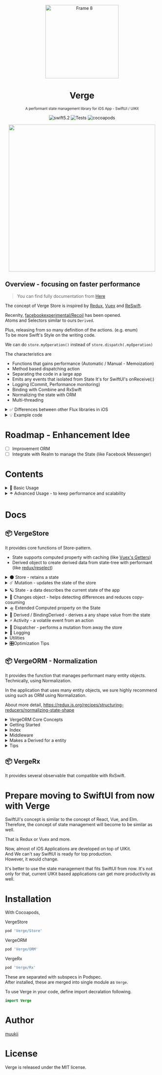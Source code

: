 <p align="center">
<img width="240" alt="Frame 8" src="https://user-images.githubusercontent.com/1888355/82828305-b6d2e880-9eeb-11ea-9c3b-7659da42b499.png">
</p>

<h1 align="center">Verge</h1>
<p align="center">
<sub>A performant state management library for iOS App - SwiftUI / UIKit</sub>
</p>

<p align="center">
<img alt="swift5.2" src="https://img.shields.io/badge/swift-5.2-ED523F.svg?style=flat"/>
<img alt="Tests" src="https://github.com/muukii/Verge/workflows/Tests/badge.svg"/>
<img alt="cocoapods" src="https://img.shields.io/cocoapods/v/Verge" />
</p>

<p align="center">
<img width="480px" src="https://user-images.githubusercontent.com/1888355/81477721-268e7580-9254-11ea-94fa-1c2135cdc16f.png"/>
</p>

## Overview - focusing on faster performance

> You can find fully documentation from [Here](#modules-overview)

The concept of Verge Store is inspired by [Redux](https://redux.js.org/), [Vuex](https://vuex.vuejs.org/) and [ReSwift](https://github.com/ReSwift/ReSwift).

Recenlty, [facebookexperimental/Recoil](https://github.com/facebookexperimental/Recoil) has been opened.  
Atoms and Selectors similar to ours `Derived`.

Plus, releasing from so many definition of the actions. (e.g. enum)<br>
To be more Swift's Style on the writing code.

We can do `store.myOperation()` instead of `store.dispatch(.myOperation)`

The characteristics are

* Functions that gains performance (Automatic / Manual - Memoization)
* Method based dispatching action
* Separating the code in a large app
* Emits any events that isolated from State It's for SwiftUI's onReceive\(:\)
* Logging \(Commit, Performance monitoring\)
* Binding with Combine and RxSwift
* Normalizing the state with ORM
* Multi-threading

<details><summary>✅ Differences between other Flux libraries in iOS</summary>
<p>

Firstly, Verge provides the functions to keep excellent performance in using Store-Pattern.

Verge focuses on using in the real-world.

For example, the application must have many features depends on its business.<br>
Such as the application might be getting complicated.

To solve this issue, we can choose Store-Pattern such as flux.

At a glance, Flux architecture is amazing.<br>
However, we have to follow the disadvantages behind it.

They are coming from the application runs with Data-Driven (Mostly).<br>
Data-Driven will cause some expensive calculations in the application that depends on the complexity of the application.<br>
Sometimes, we may face some performance issues we can't overlook it.

Redux and Vuex are already following that.

- Redux
  - reselect
  - ORM
- Vuex
  - Getters
  - ORM

Verge is trying to do that in iOS application with Swift.

Specifically:
- Derived (Similar to [facebookexperimental/Recoil](https://github.com/facebookexperimental/Recoil)'s Atom and Selector)
- ORM

</p>
</details>

<details><summary>💡 Example code</summary>
<p>

```swift
struct State: StateType {
  var name: String = ""
  var age: Int = 0
}

enum Activity {
  case somethingHappen
}

// 🌟with UIKit
class ViewController: UIViewController {
  
  ...  
  
  let store = Store<State, Activity>(initialState: .init(), logger: nil)
  
  ...
            
  func update(changes: Changes<State>) {
    
    changes.ifChanged(\.name) { (name) in
      nameLabel.text = name
    }
    
    changes.ifChanged(\.age) { (age) in
      ageLabel.text = age.description
    }
    
  }
}


// 🌟with SwiftUI
struct MyView: View {
  
  @EnvironmentObject var store: Store<State, Activity>
  
  var body: some View {
    Group {
      Text(store.state.name)
      Text(store.state.age)
    }
  }
}
```

</p>
</details>

# Roadmap - Enhancement Idee

- [ ] Improvement ORM
- [ ] Integrate with Realm to manage the State (like Facebook Messenger)

# Contents

<details><summary>🍐 Basic Usage</summary>


## 🍐 Basic Usage

To start to use Verge in our app, we use these domains:

* **State**
  * A type of state-tree that describes the data our feature needs.
* **Activity**
  * A type that describes an activity that happens during performs the action.
  * This instance won't be stored in anywhere. It would help us to perform something by event-driven.
  * Consider to use this depends on that if can be represented as a state.
  * For example, to present alert or notifcitaions by the action.
* **Action**
  * Just a method that a store or dispatcher defines.
* **Store**
  * A storage object to manage a state and emit activities by the action.
  * Store can dispatch actions to itself.
* **Dispatcher (Optional)**
  * A type to dispatch an action to specific store.
  * For a large application, to separate the logics each domain.
  
**Setup a Store**
  
Define a state
  
```swift
struct MyState {
  var count = 0
}
```

Define an activity

```swift
enum MyActivity {
  case countWasIncremented
}
```

Define a store that uses defined state and activity

```swift
class MyStore: Store<MyState, MyActivity> {

  init(dependency: Dependency) {
    super.init(initialState: .init(), logger: nil)
  }
  
}
```

We can create an instance from `Store` but we can put some dependencies (e.g. API client) with creating a sub-class of `Store`.

(If you don't need Activity, you can set `Never` there.)

And then, add an action in the store

```swift
class MyStore: Store<MyState, MyActivity> {

  init(dependency: Dependency) {
    super.init(initialState: .init(), logger: nil)
  }
  
  func incrementCount() {
    commit { 
      $0.count += 1
    }
  }
}
```

Yes, this point is most different with Redux. it's close to Vuex.<br>
Store knows what the application's needs.

For example, call that action.

```swift
let store = MyStore(...)
store.incrementCount()
```

There are some advantages:

- **Better Performance**
  - Swift can perform this action with Swift's method dispatching instead switch-case computing. 
- **Returns anything we need**
  - the action can return anything from that action (e.g. state or result)
  - If that action dispatch async operation, it can return `Future` object. (such as Vuex action)
  
Perform a commit asynchronously

```swift
func incrementCount() {
  DispatchQueue.main.async {
    commit { 
      $0.count += 1
    } 
  }
}
```

Send an activity from the action

```swift
func incrementCount() {
  commit { 
    $0.count += 1
  }
  send(.countWasIncremented)
}
```

**Use the store in SwiftUI**

(Currently, Verge's development is focusing on UIKit.)

```swift
struct MyView: View {
  
  @EnvironmentObject var store: MyStore
  
  var body: some View {
    Group {
      Text(store.state.name)
      Text(store.state.age)
    }
    .onReceive(session.store.activityPublisher) { (activity) in
      ...
    }
  }
}
```

**Use the store in UIKit**

In UIKit, UIKit doesn't work with differentiating.<br>
To keep better performance, we need to set a value if it's changed.

Verge publishes an object that contains previous state and latest state, Changes object would be so helpful to check if a value changed.

```swift
class ViewController: UIViewController {
    
  let store: MyStore
  
  var cancellable: VergeAnyCancellable?
  
  init(store: MyStore) {
    ...
    
    self.cancellable = store.sinkChanges { [weak self] changes in
      self?.update(changes: changes)
    }
    
  }
            
  private func update(changes: Changes<MyStore.State>) {
    
    changes.ifChanged(\.name) { (name) in
      nameLabel.text = name
    }
    
    changes.ifChanged(\.age) { (age) in
      ageLabel.text = age.description
    }
    
  }
}
```
</details>

<details><summary>☂️ Advanced Usage - to keep performance and scalability</summary>

## ☂️ Advanced Usage - to keep performance and scalability


**Adding a cachable computed property in a State**

We can add a computed property in a state to get a derived value with stored property,<br>
and that computed property works fine as well other stored property.

```swift
struct MyState {
  var items: [Item] = [] {
  
  var itemsCount: Int {
    items.count
  }
}
```

However, this patterns might cause an expensive cost of operation depends on how they computes. <br>
To solve it, Verge arrows us to define the computed property with another approach.

```swift
struct MyState: ExtendedStateType {

  var name: String = ...
  var items: [Int] = []
  
  struct Extended: ExtendedType {
    let filteredArray = Field.Computed<[Int]> {
      $0.items.filter { $0 > 300 }
    }
    .ifChanged(selector: \.largeArray)
  }
}
```

```swift
let store: MyStore

store.changes.computed.filteredArray
```

This defined computed array calculates only if changed specified value.<br>
That condition to re-calculate is defined with `.ifChanged` method in the example code.

And finally, it caches the result by first-time access and it returns cached value until if the source value changed.


**Making a slice of the state (Selector)**

We can create a slice object that derives a data from the state.

```swift
let derived: Derived<Int> = store.derived(.map(\.count))

// take a value
derived.value

// subscribe a value changes
derived.sinkChanges { (changes: Changes<Int>) in 
}
```

[Details here](https://muukii-app.gitbook.io/verge/docs-vergestore/derived-bindingderived)

**Creating a Dispatcher**

Store arrows us to define an action in itself, that might cause gain complexity in supporting a large application.<br>
To solve this, Verge offers us to create an object that dispatches an action to the store.<br>
We can separate the code of actions to keep maintainability.<br>
that also help us to manage a different type of dependencies.<br>

For example, the case of those dependencies different between logged-in and logged-out.

```swift
class MyDispatcher: MyStore.Dispatcher {
  func moreOperation() {
    commit {
      ...
    }
  }
}

let store: MyStore
let dispatcher = MyDispatcher(target: store)
```

Additionally, We can create a dispatcher that focuses the specified sub-tree of the state.<br>
You can check the detail of this from [our documentation](https://muukii-app.gitbook.io/verge/docs-vergestore/dispatcher).

</details>

# Docs

## 📦 VergeStore

It provides core functions of Store-pattern.

- State supports computed property with caching (like [Vuex's Getters](https://vuex.vuejs.org/guide/getters.html))
- Derived object to create derived data from state-tree with performant (like [redux/reselect](https://github.com/reduxjs/reselect))

<details><summary>🌑 Store - retains a state</summary>
<p>

**Store** 
-   a reference type object    
-   manages the state object that contains the application state    
-   commits **Mutation** to update the state

## Define a Store

```swift
struct State: StateType {
  var count: Int = 0
}

enum Activity {
  case happen
}

final class MyStore: Store<State, Activity> {
  
  init() {
    super.init(
      initialState: .init(),
      logger: DefaultStoreLogger.shared
    )
  }
   
}
```

## Add a Mutation

```swift
final class MyStore: Store<State, Activity> {

  func increment() {
    commit {
      $0.count += 0
    }
  }
  
}
```

## Commit the mutation

```swift
let store = MyStore()
store.increment()
```

</p>
</details>

<details><summary>☄️ Mutation - updates the state of the store</summary>
<p>

## What Mutation is
The only way to actually change state in a Store is by committing a mutation. 
Define a function that returns Mutation object. 
That expresses that function is Mutation

> Mutation does **NOT** allow to run asynchronous operation.

## To define mutations in the Store

```swift
struct MyState {
  var todos: [TODO] = []
}

class MyStore: Store<MyState, Never> {

  func addNewTodo(title: String) {
    commit { (state: inout MyState) in
      state.todos.append(Todo(title: title, hasCompleted: false))
    }
  }
  
}
```

## To run Mutation

```swift
let store = MyStore()
store.addNewTodo(title: "Create SwiftUI App")

print(store.state.todos)
// store.state.todos => [Todo(title: "Create SwiftUI App", hasCompleted: false)]
```

</p>
</details>

<details><summary>🪐 State - a data describes the current state of the app</summary>
<p>

## Using single state tree (Not enforced)

VergeStore uses a **single state-tree. (Recommended)** That means an object contains all of the application's state. With this, we can get to achieve **"single source of truth"**

That state is managed by **Store**. It process updating the state and notify updated events to the subscribers.

> 💡 VergeStore does support multiple state-tree as well. Depending on the case, we can create another Store instance.

## Add a computed property

```swift
struct State: StateType {
  
  var count: Int = 0
  
  var countText: String {
    return count.description
  }
  
}
```

Although in some of cases, the cost of computing might be higher which depends on how it create the value from stored properties.

## StateType protocol helps to modify

VergeStore provides `StateType` protocol as a helper.

It will be used in State struct that Store uses. `StateType` protocol is just providing the extensions to mutate easily in the nested state.

```swift
public protocol StateType {
}

extension StateType {

  public mutating func update<T>(target keyPath: WritableKeyPath<Self, T>, update: (inout T.Wrapped) throws -> Void) rethrows where T : VergeStore._VergeStore_OptionalProtocol

  public mutating func update<T>(target keyPath: WritableKeyPath<Self, T>, update: (inout T) throws -> Void) rethrows

  public mutating func update(update: (inout Self) throws -> Void) rethrows
}
```

> There is `ExtendedStateType` from StateType.
> This provies us to get more stuff that increases performance and productivity.

## Normalization

**If you put the data that has relation-ship or complicated structure into state tree, it would be needed normalization to keep performance. Please check VergeORM module**

[About more Normalization and why we need to do this]([https://redux.js.org/recipes/structuring-reducers/normalizing-state-shape/](https://redux.js.org/recipes/structuring-reducers/normalizing-state-shape/))

</p>
</details>

<details><summary>🌟 Changes object - helps detecting differences and reduces copy-cosuming</summary>
<p>

## Update UI from State

In subscribing the state and binding UI, it's most important to reduce the meaningless time to update UI.

What things are the meaningless? that is the update UI which contains no updates.

Basically, we can do this like followings

```swift
func updateUI(newState: State) {
  if self.label.text != newState.name {
    self.label.text = newState.name
  }
}
```

Although, this approach make the code a little bit complicated by increasing the code to update UI.

## Update UI when only the state changed

Store provides Changes<State> object.
It provides some functions to get the value from state with condition.

```swift
let store: Store<MyState, Never>

let changes: Changes<MyState> = store.changes

changes.ifChanged(\.name) { name in
  // called only name changed
}
```

## Subscribing the state

```swift
class ViewController: UIViewController {

  var subscriptions = Set<UntilDeinitCancellable>()
  
  let store: MyStore<MyState, MyActivity> 

  override func viewDidLoad() { 
  
    super.viewDidLoad()
  
    store.sinkChanges { [weak self] (changes) in
      // it will be called on the thread which committed
      self?.update(changes: changes)
    }
    .store(in: &subscriptions)
  }
  
  private func update(changes: Changes<MyState> {
    changes.ifChanged(\.name) { name in
      // called only name changed
    }
    ...
  }
  
}
```

</p>
</details>

<details><summary>🛸 Extended Computed property on the State</summary>
<p>

## Overview
A declaration to add a computed-property into the state. It helps to add a property that does not need to be stored-property. It's like Swift's computed property like following:

```swift
struct State {
 var items: [Item] = [] {

 var itemsCount: Int {
   items.count
 }
}
```

However, this Swift's computed-property will compute the value every state changed. It might become a serious issue on performance.

Compared with Swift's computed property and this, this does not compute the value every state changes, It does compute depend on specified rules.
That rules mainly come from the concept of Memoization.

Example code:

```swift
struct State: ExtendedStateType {

 var name: String = ...
 var items: [Int] = []

 struct Extended: ExtendedType {

   static let instance = Extended()

   let filteredArray = Field.Computed<[Int]> {
     $0.items.filter { $0 > 300 }
   }
   .dropsInput {
     $0.noChanges(\.items)
   }
 }
}
```

```swift
let store: MyStore<State, Never> = ...

let state = store.state

let result: [Int] = state.computed.filteredArray
```

## Instruction

### Computed Property on State

States may have a property that actually does not need to be stored property. In that case, we can use computed property.

Although, we should take care of the cost of the computing to return value in that. What is that case? Followings explains that.

> Computed concept is inspired from Vuex Getters. [https://vuex.vuejs.org/guide/getters.html](https://vuex.vuejs.org/guide/getters.html)

For example, there is itemsCount.

```swift
struct State {
  var items: [Item] = []
    
  var itemsCount: Int = 0
}
```

In order to become itemsCount dynamic value, it needs to be updated with updating items like this.

```swift
struct State {
  var items: [Item] = [] {
    didSet {
      itemsCount = items.count
    }
  }
    
  var itemsCount: Int = 0
}
```

We got it, but we don't think it's pretty simple. Actually we can do this like this.

```swift
struct State {
  var items: [Item] = [] {
  
  var itemsCount: Int {
    items.count
  }
}
```

With this, it did get to be more simple.

```swift
struct State {
  var items: [Item] = []
  
  var processedItems: [ProcessedItem] {
    items.map { $0.doSomeExpensiveProcessing() }
  }
}
```

As an example, Item can be processed with the something operation that takes expensive cost. We can replace this example with filter function. 

This code looks is very simple and it has got data from source of truth. Every time we can get correct data. However we can look this takes a lot of the computing resources. In this case, it would be better to use didSet and update data.

```swift
struct State {
  var items: [Item] = [] {
    didSet {
      processedItems = items.map { $0.doSomeExpensiveProcessing() }
    }
  }
  
  var processedItems: [ProcessedItem] = []
}
```

However, as we said, this approach is not simple. And this can not handle easily a case that combining from multiple stored property. Next introduces one of the solutions.


## Extended Computed Properties

VergeStore has a way of providing computed property with caching to reduce taking computing resource.

Keywords are:
-   ExtendedStateType    
-   ExtendedType
-   Field.Computed<T>
    
Above State code can be improved like following.

```swift
struct State: ExtendedStateType {

  var name: String = ...
  var items: [Int] = []
  
  struct Extended: ExtendedType {
  
    static let instance = Extended() 
    
    let filteredArray = Field.Computed<[Int]> {
      $0.items.filter { $0 > 300 }
    }
    .dropsInput {
      $0.noChanges(\.items)
    }
  }
}
```

To access that computed property, we can do the followings:

```swift
let store: MyStore<State, Never> = ...

let state = store.state

let result: [Int] = state.computed.filteredArray
```

`store.computed.filteredArray` will be updated only when items updated. Since the results are stored as a cache, we can take value without computing.

Followings are the steps describes when it computes while paying the cost.

```swift
let store: MyStore<State, Never> = ...

// It computes
store.state.computed.filteredArray

// no computes because results cached with first-time access
store.state.computed.filteredArray

// State will change but no affects items
store.commit {
  $0.name = "Muukii"
}

// no computes because results cached with first-time access
store.state.computed.filteredArray

// State will change with it affects items
store.commit {
  $0.items.append(...)
}

// It computes new value
store.state.computed.filteredArray
```

</p>
</details>

<details><summary>🌙 Derived / BindingDerived - derives a any shape value from the state</summary>
<p>

> **Derived** is inspired by [redux/reselect](https://github.com/reduxjs/reselect).

Derived's functions are:
-   Computes the derived data from the state tree
-   Emit the updated data with updating Store
-   Supports subscribe the data
-   Supports Memoization

## Overview

### Create a Derived object from the Store

**Select a tree from the state**

```swift
let derived: Derived<Int> = store.derived(.map(\.count))
```

```swift
// we can write also this.
// However, we recommend do above way as possible
// because it enables cache.
let derived: Derived<Int> = store.derived(.map { $0.count })
```

**Technically, above method callings are produced from below declaration.**
```swift
extension StoreType {
  public func derived<NewState>(_ memoizeMap: MemoizeMap<Changes<State>, NewState>, dropsOutput: ((Changes<NewState>) -> Bool)? = nil, queue: TargetQueue? = nil) -> Derived<NewState>
}
```

`MemoizeMap` manages to transform value from the state and keep performance that way of drops transform operations if the input value no changes.

**Compute a value from the state**

Derived can create any type of value what we need.
MemoizeMap

```swift
let derived = store.derived(.map(derive: { ($0.name, $0.age) }, dropsDerived: ==) { args in
  let (name, age) = args
  ...
  return ...
})
```

> ✅
> This method is quite optimized the performance If you create a Derived object that computes a new shape value that using multiple values from the state.
> Because Derived object uses the specified derived value to create a new shape value, It can detect no need to compute that value if the input derived value not changed.

**Most manually way of creating a Derived object**

We can create fully tuned up Derived object with using custom initialized MemoizedMap.
Most of the cases, we don't need to do this.
Because several overloaded methods enable optimizations automatically that depending on doing things.
Verge shows current optimization status from the Complexity column of Xcode documentation.

<img width="533" alt="CleanShot 2020-05-31 at 00 46 27@2x" src="https://user-images.githubusercontent.com/1888355/83332811-41df2480-a2d8-11ea-8da0-d86c127fc926.png">


## Take a value

Derived is an object (reference type). It provides a latest value from a store.
This supports getting the value ad-hoc or subscribing the value updating.

Derived allows us to take the latest value at the time.

```swift
let value: Int = derived.value
```

## Subscribe the latest value Derived provides

Derived allows us to subscribe to the updated value.

```swift
let cancellable = derived.sinkValue { (changes: Changes<Int>) in 
}
```

> ✅ 
> Please, carefully handle a cancellable object. A concealable object that returns that subscribe method is similar to AnyCancellable of Combine.framework. We need to retain that until we don't need to get the update event.

## Supports other Reactive Frameworks
We might need to use some Reactive framework to integrate other sequence. Derived allows us to make to a sequence from itself. Currently, it supports Combine.framework and RxSwift.framework.

### + Combine

```swift
derived
  .valuePublisher()
  .sink { (changes: Changes<Int>) in
  
  }
```

### + RxSwift

> 💡You need to install VergeRx module to use this.

```swift
derived.rx
  .changesObservable()
  .subscribe(onNext: { (changes: Changes<Int>) in
  
  })
```

## Memoization to keep good performance

Mostly Derived is used for projecting the specified shape from the source object. 
And some cases may contain an expensive operation. In that case, we can consider to tune Memoization up.​ 
We can see the detail of Memoization from below link.

[Wiki - Memoization]([https://en.wikipedia.org/wiki/Memoization](https://en.wikipedia.org/wiki/Memoization))

## Skips the map operation if the source state has no changes

In create Derived method, we can get the detail that how we suppress the no need updating and updated event.

```swift
extension StoreType {

  public func derived<NewState>(
    _ memoizeMap: MemoizeMap<Changes<State>, NewState>,
    dropsOutput: @escaping (Changes<NewState>) -> Bool = { _ in false }
  ) -> Derived<NewState>
  
}
```

</p>
</details>

<details><summary>⚡️ Activity - a volatile event from an action</summary>
<p>

## What activity does
VergeStore supports send some events that won't be stored on state.
Even if an application runs with Data-Driven, it might have some issues that not easy to something with Data-Driven.
For example, something that would happen with the timer's trigger. This case is not easy with expressing state.
Activity helps that can do easily.
This means VergeStore can use Event-Driven from Data-Driven partially.
We think it's not so special concept. SwiftUI supports these use cases as well that using Combine's Publisher.

```swift
func onReceive<P>(_ publisher: P, perform action: @escaping (P.Output) -> Void) -> some View where P : Publisher, P.Failure == Never
```

[Apple's SwiftUI Ref]([https://developer.apple.com/documentation/swiftui/view/3365935-onreceive](https://developer.apple.com/documentation/swiftui/view/3365935-onreceive))

## Sends Activity

In sample code following this

```swift
final class MyStore: Store<State, Never>
```

`Never` means no activity.
To send activity to subscriber, starting from defining the Activity.

```swift
struct State {
    
}

enum Activity {
  case didSendMessage
}

final class MyStore: Store<State, Activity> {
    
  init() {
    super.init(initialState: .init(), logger: DefaultLogger.shared)
  }
  
  func sendMessage() {
    send(.didSendMessage)
  }
}
```

> In this sample, Store has DispatcherType. If you create the application not so much complicated, you don't need separate Store and Dispatcher.

```swift
let store = Store()

store
  .activityPublisher
  .sink { event in
    // do something
  }
  .store(in: &subscriptions)
```

</p>
</details>

<details><summary>🚀 Dispatcher - performs a mutation from away the store</summary>
<p>

## What Dispatcher does

Dispatcher's needs is **to update the state that Store manages** and to **manage dependencies to create Mutation and Action.**

**Dispatcher does not have own state. Dispatcher runs with Store.**

**Example**

```swift
class MyDispatcher: MyStore.Dispatcher {

}

let store = MyStore()
let dispatcher = MyDispatcher(target: store)
```

> 💡 
> Actual type of MyStore.Dispatcher is DispatcherBase<State, Never> It is a typealias to write shortly.

Managing dependencies code

```swift
class MyDispatcher: MyStore.Dispatcher {

  let apiClient: APIClient

  init(apiClient: APIClient, target store: StoreBase<RootState>) {
    self.apiClient = apiClient
    super.init(target: store)
  }
}

let store = MyStore()
let apiClient = APIClient()
let dispatcher = MyDispatcher(apiClient: apiClient, target: store)
```

## Create multiple Dispatcher

![image](https://user-images.githubusercontent.com/1888355/82821486-28586a00-9edf-11ea-8c98-062eafcc4f16.png)

We can create multiple Dispatcher each use-cases.

For example, In case the timing of getting dependencies that to be needed by run Action or Mutation is different, it will not be easy to define in the one dispatcher. We will have the optional properties in there.

In this case, creating multiple dispatchers will help us. Define the dispatcher each the timing of getting dependencies.

```swift
class LoggedInDispatcher: MyStore.Dispatcher {
  
  let apiClientNeedsAuthToken = ...
  ...
}

class LoggedOutDispatcher: DispatcherBase<RootState> {

  let apiClientWithoutAuthToken = ...
  ...
}

let store = MyStore()
let loggedInDispatcher = LoggedInDispatcher(...)
let loggedOutDispatcher = LoggedOutDispatcher(...)
```

</details>

<details><summary>🔭 Logging</summary>

## Start logging from DefaultStoreLogger
DefaultStoreLogger is the pre-implemented logger that send the logs to OSLog.
To enable logging, set the logger instance to Store's initializer.

```swift
Store<MyState, MyActivity>.init(
  initialState: ...,
  logger: DefaultStoreLogger.shared // 🤩
)
```

Mainly, we can monitor log about commit in Xcode's console and Terminal.app

```
2020-05-25 23:47:06.884304+0900 VergeStoreDemoSwiftUI[84086:2813713] [Commit] {
  "store" : "VergeStore.Store<VergeStoreDemoSwiftUI.SessionState, Swift.Never>()",
  "tookMilliseconds" : 0.19299983978271484,
  "trace" : {
    "createdAt" : "2020-05-25T14:47:06Z",
    "file" : "\/Users\/muukii\/.ghq\/github.com\/muukii\/Verge\/worktree\/space1\/Sources\/VergeStoreDemoSwiftUI\/Session.swift",
    "function" : "submitNewPost(title:from:)",
    "line" : 129,
    "name" : ""
  },
  "type" : "commit"
}
```

## Creating a customized logger

If you need a customized logger, you can create that with `StoreLogger` protocol.

```swift
public protocol StoreLogger {
  
  func didCommit(log: CommitLog)
  
  func didCreateDispatcher(log: DidCreateDispatcherLog)
  func didDestroyDispatcher(log: DidDestroyDispatcherLog)
}
```

</details>

<details><summary>Utilities</summary>

## Fragment\<State>

## Fragment helps compare if state was updated without Equatable

‌In a single state tree, comparing for reducing the number of updates would be most important for keep performance. However, implementing Equatable is not easy basically. Instead, adding a like flag that indicates updated itself, it would be easy

## Actually, we need to get to flag that means different, it no need to be equal

Actually, we need to get to flag that means **different**, it no need to be **equal**.

## Fragment does embed state with flag‌

Now we can use Fragment struct that is a container for wrapping inside state up. With dynamicMemberLookup, we can access the properties without new property. Fragment has `UpdatedMarker`, we can compare if the state was updated with this.

```swift
struct YourState {
  var name: String = ...
}

struct AppState {

  @Fragment var yourState YourState = .init()
}

appState.yourState.name

// get unique value that indicates updated to compare with previous value.
// this value would be updated on every mutation of this tree.
appState.$yourState.counter.value 
```

</details>

<details><summary>🎛Optimization Tips</summary>

## Writing high-performance state-management

> WIP

* Simplify the state shape, thinking normalization to reduce the number of operations on mutating.
* Passes Changes object as it is if you want to bring the large state tree somewhere.
	* Since `Changes` is a reference type, it reduces the cost of copy.
* Using ExtendedComputedProperty
* Makes the state compatible with Equatable as possible to create a good Derived object 
* Reduces creating new Derived object. Instead, share Derived.
* Makes Derived with a simple keyPath to enables caching Derived.
* Uses Fragment property wrapper to enables Differentiability.

</details>

## 📦 VergeORM - Normalization

It provides the function that manages performant many entity objects.<br>
Technically, using Normalization.

In the application that uses many entity objects, we sure highly recommend using such as ORM using Normalization.

About more detail,
https://redux.js.org/recipes/structuring-reducers/normalizing-state-shape

<details><summary>VergeORM Core Concepts</summary>
<p>

VergeORM is a library to manage Object-Relational Mapping in the value-type struct.

It provides to store with Normalization and accessing easier way.
Basically, If we do Normalization without any tool, accessing would be complicated.

The datastore can be stored anywhere because it's built by struct type.
It allows that to adapt to state-shape already exists.

```swift
struct YourAppState: StateType {
  
  // VergeORM's datastore 
  struct Database: DatabaseType {
  
    ...
    // We will explain this later.
  }
      
  // Put Database anywhere you'd like  
  var db: Database = .init()

  ... other states
}
```

## Stores data with normalization

Many applications manage a lot of entities. Single state-tree requires work similar to creating database schema. The state shape is most important, otherwise performance issue will appear when your application grows.

‌
To avoid this, we should do **Normalize** the State Shape. About Normalizing state shape, [Redux documentation](https://redux.js.org/recipes/structuring-reducers/normalizing-state-shape) explains it so good. VergeORM provides several helper methods to normalize state shape.

-   Supports find, insert, delete with easy plain implementations.    
-   Supports batch update with context, anywhere it can abort and revert to current state.

</p>
</details>

<details><summary>Getting Started</summary>

## Create Database struct

**Database struct** contains the tables for each Entity. As a struct object, that allows to manage history and it can be embedded on the state that application uses.
‌
-   Database struct    
    -   Book entity        
    -   Author entity

## Add DatabaseType protocol to your database struct

```swift
struct Database: DatabaseType {
}
```

`DatabaseType` protocol has several constraints and provides functions with that. To satisfy those constraints, make it like following

```swift
struct Database: DatabaseType {

  struct Schema: EntitySchemaType {

  }

  struct Indexes: IndexesType {

  }

  var _backingStorage: BackingStorage = .init()
}
```

## Register EntityTable

As an example, suppose we have Book and Author entities.

```swift
struct Book: EntityType {

  typealias IdentifierType = String

  var entityID: EntityID {
    .init(rawID)
  }

  let rawID: String
}

struct Author: EntityType {

  typealias IdentifierType = String

  var entityID: EntityID {
    .init(rawID)
  }

  let rawID: String
}
```

By conforming to `EntityType` protocol, it can be used by Database as Entity. It needs `rawID` and you can set whatever type your Entity needs.

And then, add these entities to Schema object.

```swift
struct Database: DatabaseType {

  struct Schema: EntitySchemaType {
    let book = Book.EntityTableKey()
    let author = Book.EntityTableKey()
  }

  struct Indexes: IndexesType {
    // In this time, we don't touch here.
  }

  var _backingStorage: BackingStorage = .init()
}
```

Finally, you can use Database object like this.

```swift
let db = RootState.Database()

let bookEntityTable: EntityTable<Book, Read> = db.entities.book
```

You can get aEntityTable object for Book.
And then you can use these methods.

```swift
bookEntityTable.all()
bookEntityTable.find(by: <#T##VergeTypedIdentifier<Book>#>)
bookEntityTable.find(in: <#T##Sequence#>)
```

> 💡
> These syntax are realized by Swift's dynamicMemberLookup. If you have curiosity, please check out the source-code.

## Update Database

To update Database object(Insert, Update, Delete), use `performbatchUpdates` method.

```swift
db.performBatchUpdates { (context) in
  // Put the updating code here
}
```

Example:
```swift
db.performBatchUpdates { (context) in
  let book = Book(rawID: "some")
  context.book.insert(book)
}

// db.entities.book.count == 1
```

</details>

<details><summary>Index</summary>

## To find the entity faster, Index.

As shown in the Getting Started section, we can get entities by the following code.

```swift
let db =  RootState.Database()

db.bookEntityTable.all()

db.bookEntityTable.find(by: <#T##VergeTypedIdentifier<Book>#>)

db.bookEntityTable.find(in: <#T##Sequence#>)
```

To do this, we need to manage the Identifier of the entity and additionally, to get an array of entities, we need to manage the order of Identifier.

To do this, VergeORM provides Index feature. Index manages the set of identifiers in several structures.

> 💡
> Meaning of Index might be a bit different than RDB's Index. At least, Index manages identifiers to find the entity faster than linear search.

Currently, we have the following types,‌
-   **OrderedIDIndex**    
    -   [EntityID]        
    -   Manages identifiers in an ordered collection           
-   **GroupByEntityIndex**
    -   [EntityID : [EntityID]]
    -   Manages identifiers that are grouped by another identifier
-   **HashIndex**
	-  [Key : EntityID]
	-  Manages identifiers with hashable keys
-   **SetIndex**
    -   Set<EntityID>
-   **GroupByKeyIndex**    
    -   [Key : [EntityID]]
            
## Register Index

Let's take a look at how to register Index. The whole index is here.

```swift
struct Database: DatabaseType {

  struct Schema: EntitySchemaType {
    let book = Book.EntityTableKey()
    let author = Book.EntityTableKey()
  }

  struct Indexes: IndexesType {
    // 👋 Here!
  }

  var _backingStorage: BackingStorage = .init()
}
```

Indexes struct describes the set of indexes. All of the indexes managed by VergeORM would be here.

For now, we add a simple ordered index just like this.

```swift
struct Indexes: IndexesType {
  let allBooks = IndexKey<OrderedIDIndex<Schema, Book>>()
  // or OrderedIDIndex<Schema, Book>.Key()
}
```

With this, now we have index property on DatabaseType.indexes.

```swift
let allBooks = state.db.indexes.allBooks
// allBooks: OrderedIDIndex<Database.Schema, Book>
```

## Read Index

**Accessing indexes**

```swift
// Get the number of ids
allBooks.count

// Take all ids
allBooks.forEach { id in ... }

// Get the id with location
let id: Book.ID = allBooks[0]
```

Fetch the entities from index

```swift
let books: [Book] = state.db.entities.book.find(in: state.db.indexes.allBooks)
// This syntax looks is a bit verbose.
// We will take shorter syntax.
```

## Write Index

To write index is similar with updating entities. Using `performBatchUpdates` , add or delete index through the `context` .

```swift
state.db.performBatchUpdates { (context) -> Book in

  let book = Book(rawID: id.raw, authorID: Author.anonymous.id)
  context.insertsOrUpdates.book.insert(book)

  // Here 👋
  context.indexes.allBooks.append(book.id)

}
```

Since Index is updated manually here, you might want to manage it automatically.
Using **Middleware**, it's possible.

</details>

<details><summary>Middleware</summary>
## Perform any operation for each of all updates

Using Middleware, you can perform any operation for each of all updates.
‌
For example,
-   Manage Index according to updated entities, for each of all updates

## Register Middleware

In DatabaseType protocol, we can return the set of middlewares. This property would be called for each update.

```swift
struct Database: DatabaseType {

  ...

  var middlewares: [AnyMiddleware<RootState.Database>] {
    [
      // Here
    ]
  }  
}
```

We can return `MiddlewareType` object here. However since it's a generic protocol, it needs to wrap up with AnyMiddleware object to return as an array.

**struct AnyMiddleware**

```swift
public struct AnyMiddleware<Database> : MiddlewareType where Database : VergeORM.DatabaseType {

    public init<Base>(_ base: Base) where Database == Base.Database, Base : VergeORM.MiddlewareType

    public init(performAfterUpdates: @escaping (DatabaseBatchUpdateContext<Database>) -> ())

    public func performAfterUpdates(context: DatabaseBatchUpdateContext<Database>)
}
```

**To wrap your middleware up with AnyMiddleware**

```swift
public struct MyMiddleware<Database: DatabaseType>: MiddlewareType {
  ...
}

let middleware = MyMiddleware()
AnyMiddleware<Database>(middleware)
```

To create anonymous middleware using AnyMiddleware

```swift
AnyMiddleware<Database>(performAfterUpdates: { (context) in

  // ... any operation

})
```

## What middleware handles

-   performs any operation with context after updating of batch-updates completed.    
    -   `MiddlewareType.performAfterUpdates`
    
## Create Middleware

```swift
let autoIndex = AnyMiddleware<RootState.Database>(performAfterUpdates: { (context) in

  let ids = context.insertsOrUpdates.author.all().map { $0.id }
  context.indexes.bookMiddleware.append(contentsOf: ids)

})
```

This sample code adds identifier of Author that added on batch-updates.
This means it manages Index automatically.
Finally, returns this object on middlewares property.

```swift
let autoIndex = ...

struct Database: DatabaseType {

  ...

  var middlewares: [AnyMiddleware<RootState.Database>] {
    [
      autoIndex
    ]
  }  
}
```


</details>

<details><summary>Makes a Derived for a entity</summary>

## To create getter, Add DatabaseEmbedding protocol to your state-tree.

```swift
struct RootState: DatabaseEmbedding {

  static let getterToDatabase: (RootState) -> RootState.Database = { $0.db }

  struct Database: DatabaseType {
    ...       
  }

  var db = Database()
}
```

## Create getter from entity id

```swift
let id = Book.EntityID.init("some")

let derived: Book.Derived = storage.derived(from: id)
```

## Get entity from Getter

```swift
let entity: Book = getter.value.wrapped
```

VergeORM supports create MemoizeSelector from Storage or Store.

</details>

<details><summary>Tips</summary>

## Access to DB partially

We may want to create common accessing code with using protocol if we have multiple database object.

```swift
protocol Partial {
  var author: Author.EntityTableKey { get }
}

struct Database: DatabaseType {
  
  struct Schema: EntitySchemaType, Partial {
    let book = Book.EntityTableKey()
    let author = Author.EntityTableKey()
  }
  
  struct Indexes: IndexesType {
  }
    
  var _backingStorage: BackingStorage = .init()
}
```

```swift
func access<DB: DatabaseType>(db: DB) -> Int where DB.Schema : Partial {
  db.entities.author.all().count
}
```

Inside of access function, it supports only accessing to entity Partial protocol has.

</details>

## 📦 VergeRx

It provides several observable that compatible with RxSwift.

# Prepare moving to SwiftUI from now with Verge

SwiftUI's concept is similar to the concept of React, Vue, and Elm. <br>
Therefore, the concept of state management will become to be similar as well.

That is Redux or Vuex and more.

Now, almost of iOS Applications are developed on top of UIKit.<br>
And We can't say SwiftUI is ready for top production. <br>
However, it would change.

It's better to use the state management that fits SwiftUI from now. It's not only for that, current UIKit based applications can get more productivity as well.

# Installation

With Cocoapods,

VergeStore

```ruby
pod 'Verge/Store'
```

VergeORM

```ruby
pod 'Verge/ORM'
```

VergeRx

```ruby
pod 'Verge/Rx'
```

These are separated with subspecs in Podspec.<br>
After installed, these are merged into single module as `Verge`.

To use Verge in your code, define import decralation following.

```swift
import Verge
```

# Author

[muukii](https://github.com/muukii)

# License

Verge is released under the MIT license.


<!--stackedit_data:
eyJoaXN0b3J5IjpbMTI1ODQyNTU2MSwtMTI2NDI1MDUzMywxNT
Q0NTI1MjIwLDQ4MzYwODUzNywyMDY2ODM0NDY3LDU3MDg3OTQx
NCw3MTg0MjI1MzYsMjAxNTg5MzExMSwtNzQwNjE2NjQwLC0zOT
c0MjE1NCwtNzE4NTYxMDYsNzczNDE3MTIwLC0yMTU4NDY5OTQs
ODY2MjcwNzg1LC0xODcyMTI3NzE3LC0zODI2MDIyOSw3MjcxNT
U2OTIsLTEzNTAyMjQzNjEsMTIzNjc2NTM2LDc1ODk5OTkzM119

-->